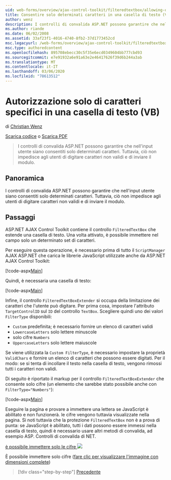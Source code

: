 ```yaml
---
uid: web-forms/overview/ajax-control-toolkit/filteredtextbox/allowing-only-certain-characters-in-a-text-box-vb
title: Consentire solo determinati caratteri in una casella di testo (VB) | Microsoft Docs
author: wenz
description: I controlli di convalida ASP.NET possono garantire che nell'input utente siano consentiti solo determinati caratteri. Tuttavia, ciò non impedisce agli utenti di digitare non valido...
ms.author: riande
ms.date: 06/02/2008
ms.assetid: 33af23f1-4016-4740-8fb2-37d1773452cd
msc.legacyurl: /web-forms/overview/ajax-control-toolkit/filteredtextbox/allowing-only-certain-characters-in-a-text-box-vb
msc.type: authoredcontent
ms.openlocfilehash: 895708ebecc30c5f35e6ecd0349604bb777cbd93
ms.sourcegitcommit: e7e91932a6e91a63e2e46417626f39d6b244a3ab
ms.translationtype: MT
ms.contentlocale: it-IT
ms.lasthandoff: 03/06/2020
ms.locfileid: "78613512"
---
```

# <a name="allowing-only-certain-characters-in-a-text-box-vb"></a>Autorizzazione solo di caratteri specifici in una casella di testo (VB)

di [Christian Wenz](https://github.com/wenz)

[Scarica codice](https://download.microsoft.com/download/4/c/2/4c2def7a-0d23-4055-91f9-1f18504167d7/FilteredTextBox0.vb.zip) o [Scarica PDF](https://download.microsoft.com/download/b/6/a/b6ae89ee-df69-4c87-9bfb-ad1eb2b23373/filteredtextbox0VB.pdf)

> I controlli di convalida ASP.NET possono garantire che nell'input utente siano consentiti solo determinati caratteri. Tuttavia, ciò non impedisce agli utenti di digitare caratteri non validi e di inviare il modulo.

## <a name="overview"></a>Panoramica

I controlli di convalida ASP.NET possono garantire che nell'input utente siano consentiti solo determinati caratteri. Tuttavia, ciò non impedisce agli utenti di digitare caratteri non validi e di inviare il modulo.

## <a name="steps"></a>Passaggi

ASP.NET AJAX Control Toolkit contiene il controllo `FilteredTextBox` che estende una casella di testo. Una volta attivato, è possibile immettere nel campo solo un determinato set di caratteri.

Per eseguire questa operazione, è necessario prima di tutto il `ScriptManager` AJAX ASP.NET che carica le librerie JavaScript utilizzate anche da ASP.NET AJAX Control Toolkit:

[!code-aspx[Main](allowing-only-certain-characters-in-a-text-box-vb/samples/sample1.aspx)]

Quindi, è necessaria una casella di testo:

[!code-aspx[Main](allowing-only-certain-characters-in-a-text-box-vb/samples/sample2.aspx)]

Infine, il controllo `FilteredTextBoxExtender` si occupa della limitazione dei caratteri che l'utente può digitare. Per prima cosa, impostare l'attributo `TargetControlID` sul `ID` del controllo `TextBox`. Scegliere quindi uno dei valori `FilterType` disponibili:

- `Custom` predefinita; è necessario fornire un elenco di caratteri validi
- `LowercaseLetters` solo lettere minuscole
- solo cifre `Numbers`
- `UppercaseLetters` solo lettere maiuscole

Se viene utilizzata la `Custom FilterType`, è necessario impostare la proprietà `ValidChars` e fornire un elenco di caratteri che possono essere digitati. Per il modo: se si tenta di incollare il testo nella casella di testo, vengono rimossi tutti i caratteri non validi.

Di seguito è riportato il markup per il controllo `FilteredTextBoxExtender` che consente solo cifre (un elemento che sarebbe stato possibile anche con `FilterType="Numbers"`):

[!code-aspx[Main](allowing-only-certain-characters-in-a-text-box-vb/samples/sample3.aspx)]

Eseguire la pagina e provare a immettere una lettera se JavaScript è abilitato e non funzionerà. le cifre vengono tuttavia visualizzate nella pagina. Si noti tuttavia che la protezione `FilteredTextBox` non è a prova di punta: se JavaScript è abilitato, tutti i dati possono essere immessi nella casella di testo, quindi è necessario usare altri metodi di convalida, ad esempio ASP. Controlli di convalida di NET.

[è possibile immettere solo le cifre ![](allowing-only-certain-characters-in-a-text-box-vb/_static/image2.png)](allowing-only-certain-characters-in-a-text-box-vb/_static/image1.png)

È possibile immettere solo cifre ([fare clic per visualizzare l'immagine con dimensioni complete](allowing-only-certain-characters-in-a-text-box-vb/_static/image3.png))

> [!div class="step-by-step"]
> [Precedente](allowing-only-certain-characters-in-a-text-box-cs.md)
